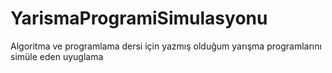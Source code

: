 # YarismaProgramiSimulasyonu
Algoritma ve programlama dersi için yazmış olduğum yarışma programlarını simüle eden uyuglama
